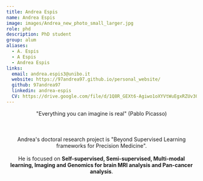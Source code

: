 ```yaml
---
title: Andrea Espis
name: Andrea Espis
image: images/Andrea_new_photo_small_larger.jpg
role: phd
description: PhD student
group: alum
aliases:
  - A. Espis
  - A Espis
  - Andrea Espis 
links:
  email: andrea.espis3@unibo.it
  website: https://97andrea97.github.io/personal_website/
  github: 97andrea97
  linkedin: andrea-espis
  CV: https://drive.google.com/file/d/1Q8R_GEXt6-Agiwo1oXYVtWuEgxRZUv30/view?usp=sharing/
---
```


<center>"Everything you can imagine is real" (Pablo Picasso)<br><br><br><br>Andrea's doctoral research project is "Beyond Supervised Learning frameworks for Precision Medicine". <br><br>He is focused on <b>Self-supervised, Semi-supervised, Multi-modal learning, Imaging and Genomics for brain MRI analysis and Pan-cancer analysis</b>.</center>
  
